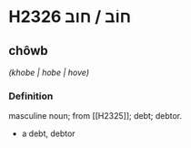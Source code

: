 # H2326 חוֹב / חוב

## chôwb

_(khobe | hobe | hove)_

### Definition

masculine noun; from [[H2325]]; debt; debtor.

- a debt, debtor
